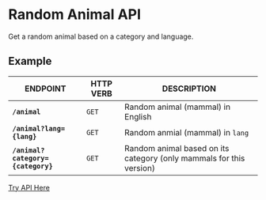 # Random Animal API

Get a random animal based on a category and language.

## Example

| ENDPOINT | HTTP VERB | DESCRIPTION |
|------------------|----------------|-------------|
| **`/animal`** | `GET` | Random animal (mammal) in English |
| **`/animal?lang={lang}`** | `GET`| Random anmial (mammal) in `lang` |
| **`/animal?category={category}`** | `GET`| Random animal based on its category (only mammals for this version) 

[Try API Here](https://random-animal-api.herokuapp.com/animal)
